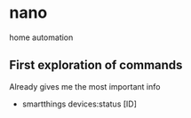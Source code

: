 # nano
home automation

## First exploration of commands

Already gives me the most important info
* smartthings devices:status [ID]

